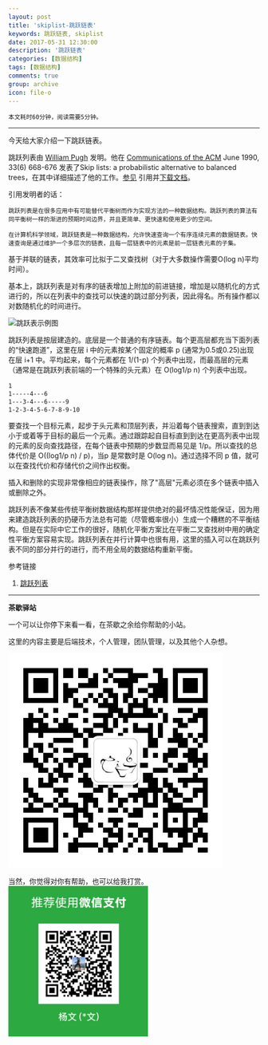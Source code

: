 ```yaml
---
layout: post
title: 'skiplist-跳跃链表'
keywords: 跳跃链表, skiplist
date: 2017-05-31 12:30:00
description: '跳跃链表'
categories: [数据结构]
tags: [数据结构]
comments: true
group: archive
icon: file-o
---
```


	本文耗时60分钟，阅读需要5分钟。

----

今天给大家介绍一下跳跃链表。

跳跃列表由 [William Pugh](https://zh.wikipedia.org/w/index.php?title=William_Pugh&action=edit&redlink=1) 发明。他在 [Communications of the ACM](https://zh.wikipedia.org/w/index.php?title=Communications_of_the_ACM&action=edit&redlink=1) June 1990, 33(6) 668-676 发表了Skip lists: a probabilistic alternative to balanced trees，在其中详细描述了他的工作。[参见](http://citeseer.ist.psu.edu/pugh90skip.html) 引用并[下载文档](ftp://ftp.cs.umd.edu/pub/skipLists/)。

引用发明者的话：

`跳跃列表是在很多应用中有可能替代平衡树而作为实现方法的一种数据结构。跳跃列表的算法有同平衡树一样的渐进的预期时间边界，并且更简单、更快速和使用更少的空间。`

    在计算机科学领域，跳跃链表是一种数据结构，允许快速查询一个有序连续元素的数据链表。快速查询是通过维护一个多层次的链表，且每一层链表中的元素是前一层链表元素的子集。 

基于并联的链表，其效率可比拟于二叉查找树（对于大多数操作需要O(log n)平均时间）。

基本上，跳跃列表是对有序的链表增加上附加的前进链接，增加是以随机化的方式进行的，所以在列表中的查找可以快速的跳过部分列表，因此得名。所有操作都以对数随机化的时间进行。

![跳跃表示例图](https://upload.wikimedia.org/wikipedia/commons/thumb/8/86/Skip_list.svg/940px-Skip_list.svg.png)

跳跃列表是按层建造的。底层是一个普通的有序链表。每个更高层都充当下面列表的“快速跑道”，这里在层 i 中的元素按某个固定的概率 p (通常为0.5或0.25)出现在层 i+1 中。平均起来，每个元素都在 1/(1-p) 个列表中出现，而最高层的元素（通常是在跳跃列表前端的一个特殊的头元素）在 O(log1/p n) 个列表中出现。

<!--more-->

```shell
1
1-----4---6
1---3-4---6-----9
1-2-3-4-5-6-7-8-9-10
```

要查找一个目标元素，起步于头元素和顶层列表，并沿着每个链表搜索，直到到达小于或着等于目标的最后一个元素。通过跟踪起自目标直到到达在更高列表中出现的元素的反向查找路径，在每个链表中预期的步数显而易见是 1/p。所以查找的总体代价是 O((log1/p n) / p)，当p 是常数时是 O(log n)。通过选择不同 p 值，就可以在查找代价和存储代价之间作出权衡。

插入和删除的实现非常像相应的链表操作，除了"高层"元素必须在多个链表中插入或删除之外。

跳跃列表不像某些传统平衡树数据结构那样提供绝对的最坏情况性能保证，因为用来建造跳跃列表的扔硬币方法总有可能（尽管概率很小）生成一个糟糕的不平衡结构。但是在实际中它工作的很好，随机化平衡方案比在平衡二叉查找树中用的确定性平衡方案容易实现。跳跃列表在并行计算中也很有用，这里的插入可以在跳跃列表不同的部分并行的进行，而不用全局的数据结构重新平衡。

参考链接
1. [跳跃列表](https://zh.wikipedia.org/wiki/跳跃列表)

----

**茶歇驿站**

一个可以让你停下来看一看，在茶歇之余给你帮助的小站。

这里的内容主要是后端技术，个人管理，团队管理，以及其他个人杂想。

![茶歇驿站二维码](https://raw.githubusercontent.com/yangwenmai/maiyang.me/master/blog/tech_tea.jpg)

当然，你觉得对你有帮助，也可以给我打赏。
![打赏](https://raw.githubusercontent.com/yangwenmai/maiyang.me/master/blog/wxpay.png)